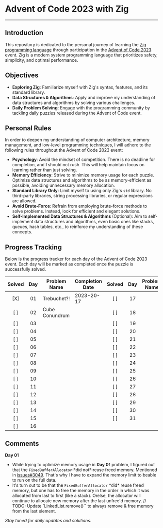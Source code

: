 # Advent of Code 2023 with Zig
-------------

## Introduction
This repository is dedicated to the personal journey of learning the [Zig programming language](https://ziglang.org) through participation in the [Advent of Code 2023](https://adventofcode.com/2023/) event. Zig is a modern system programming language that prioritizes safety, simplicity, and optimal performance.

## Objectives
- **Exploring Zig**: Familiarize myself with Zig's syntax, features, and its standard library.
- **Data Structures & Algorithms**: Apply and improve my understanding of data structures and algorithms by solving various challenges.
- **Daily Problem Solving**: Engage with the programming community by tackling daily puzzles released during the Advent of Code event.

## Personal Rules
In order to deepen my understanding of computer architecture, memory management, and low-level programming techniques, I will adhere to the following rules throughout the Advent of Code 2023 event:

- **Psychology**: Avoid the mindset of competition. There is no deadline for completion, and I should not rush. This will help maintain focus on learning rather than just solving.
- **Memory Efficiency**: Strive to minimize memory usage for each puzzle. Optimize data structures and algorithms to be as memory-efficient as possible, avoiding unnecessary memory allocation.
- **Standard Library Only**: Limit myself to using only Zig's `std` library. No third-party libraries, string processing libraries, or regular expressions are allowed.
- **Avoid Brute-Force**: Refrain from employing brute-force methods to solve problems. Instead, look for efficient and elegant solutions.
- **Self-Implemented Data Structures & Algorithms** (Optional): Aim to self-implement data structures and algorithms, even basic ones like stacks, queues, hash tables, etc., to reinforce my understanding of these concepts.

## Progress Tracking
Below is the progress tracker for each day of the Advent of Code 2023 event. Each day will be marked as completed once the puzzle is successfully solved.

| Solved | Day | Problem Name   | Completion Date | Solved | Day | Problem Name   | Completion Date |
|:------:|:---:|----------------|-----------------|:------:|:---:|----------------|-----------------|
|  [X]   | 01  | Trebuchet?!    |      2023-20-17 |  [ ]   | 17  |                |                 |
|  [ ]   | 02  | Cube Conundrum |                 |  [ ]   | 18  |                |                 |
|  [ ]   | 03  |                |                 |  [ ]   | 19  |                |                 |
|  [ ]   | 04  |                |                 |  [ ]   | 20  |                |                 |
|  [ ]   | 05  |                |                 |  [ ]   | 21  |                |                 |
|  [ ]   | 06  |                |                 |  [ ]   | 22  |                |                 |
|  [ ]   | 07  |                |                 |  [ ]   | 23  |                |                 |
|  [ ]   | 08  |                |                 |  [ ]   | 24  |                |                 |
|  [ ]   | 09  |                |                 |  [ ]   | 25  |                |                 |
|  [ ]   | 10  |                |                 |  [ ]   | 26  |                |                 |
|  [ ]   | 11  |                |                 |  [ ]   | 27  |                |                 |
|  [ ]   | 12  |                |                 |  [ ]   | 28  |                |                 |
|  [ ]   | 13  |                |                 |  [ ]   | 29  |                |                 |
|  [ ]   | 14  |                |                 |  [ ]   | 30  |                |                 |
|  [ ]   | 15  |                |                 |  [ ]   | 31  |                |                 |
|  [ ]   | 16  |                |                 |

## Comments
**Day 01**
- While trying to optimize memory usage in **Day 01** problem, I figured out that the ~~`FixedBufferAllocator` \*did not\* reuse freed memory~~. Mentioned in [issues#3049](https://github.com/ziglang/zig/issues/3049). That's why I have to expand the memory limit to beable to run on the full data.
- It's turn out to be that the `FixedBufferAllocator` \*did\* reuse freed memory, but one has to free the memory in the order in which it was allocated from last to first (like a stack). Orelse, the allocator will continue to allocate new memory after the last unfree'd memory. // TODO: Update `LinkedList.remove()`` to always remove & free memory from the last element.



_Stay tuned for daily updates and solutions._
